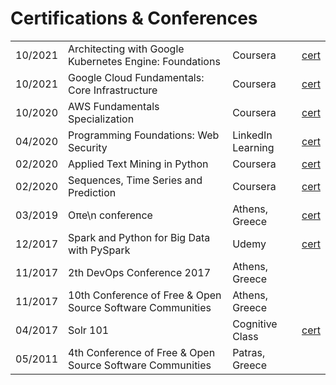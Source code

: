 # Certifications & Conferences

| | | | |
|---|---|---|---|
| 10/2021 | Architecting with Google Kubernetes Engine: Foundations | Coursera | [cert](https://www.coursera.org/account/accomplishments/certificate/M4T82GMTA8CQ)
| 10/2021 | Google Cloud Fundamentals: Core Infrastructure | Coursera | [cert](https://www.coursera.org/account/accomplishments/certificate/FPS6S3H94SXK) |
| 10/2020 | AWS Fundamentals Specialization | Coursera | [cert](https://www.coursera.org/account/accomplishments/specialization/certificate/MDVJ7N8CRQKL) |
| 04/2020 | Programming Foundations: Web Security | LinkedIn Learning | [cert](/certifications/programming-web-sec.pdf) |
| 02/2020 | Applied Text Mining in Python | Coursera | [cert](https://www.coursera.org/account/accomplishments/verify/YZE4BUMWFW95)
| 02/2020 | Sequences, Time Series and Prediction| Coursera | [cert](https://www.coursera.org/account/accomplishments/verify/BL265KEA5MP3) |
| 03/2019 | Oπe\n conference | Athens, Greece | [cert](/certifications/open-conf-2019.pdf) |
| 12/2017 | Spark and Python for Big Data with PySpark | Udemy | [cert](https://www.udemy.com/certificate/UC-WDTQLPM6/) |
| 11/2017 | 2th DevOps Conference 2017 | Athens, Greece | |
| 11/2017 | 10th Conference of Free & Open Source Software Communities | Athens, Greece | |
| 04/2017 | Solr 101 | Cognitive Class | [cert](https://courses.cognitiveclass.ai/certificates/6d65cf262aec4c69b124ac4c092e93cc) |
| 05/2011 | 4th Conference of Free & Open Source Software Communities | Patras, Greece |  |